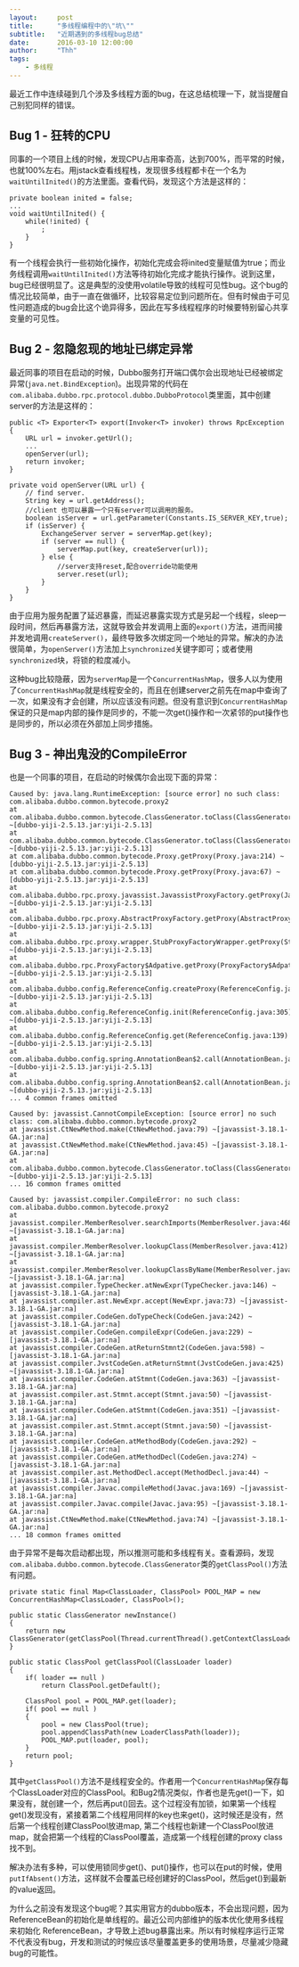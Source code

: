 ```yaml
---
layout:     post
title:      "多线程编程中的\"坑\""
subtitle:   "近期遇到的多线程bug总结"
date:       2016-03-10 12:00:00
author:     "Thh"
tags:
    - 多线程
---
```


最近工作中连续碰到几个涉及多线程方面的bug，在这总结梳理一下，就当提醒自己别犯同样的错误。

## Bug 1 - 狂转的CPU

同事的一个项目上线的时候，发现CPU占用率奇高，达到700%，而平常的时候，也就100%左右。用jstack查看线程栈，发现很多线程都卡在一个名为`waitUntilInited()`的方法里面。查看代码，发现这个方法是这样的：  

	private boolean inited = false;
	...
	void waitUntilInited() {
		while(!inited) {
			;
		}
	}

有一个线程会执行一些初始化操作，初始化完成会将inited变量赋值为true；而业务线程调用`waitUntilInited()`方法等待初始化完成才能执行操作。说到这里，bug已经很明显了。这是典型的没使用volatile导致的线程可见性bug。这个bug的情况比较简单，由于一直在做循环，比较容易定位到问题所在。但有时候由于可见性问题造成的bug会比这个诡异得多，因此在写多线程程序的时候要特别留心共享变量的可见性。

## Bug 2 - 忽隐忽现的地址已绑定异常

最近同事的项目在启动的时候，Dubbo服务打开端口偶尔会出现地址已经被绑定异常(`java.net.BindException`)。出现异常的代码在`com.alibaba.dubbo.rpc.protocol.dubbo.DubboProtocol`类里面，其中创建server的方法是这样的：

	public <T> Exporter<T> export(Invoker<T> invoker) throws RpcException {
		URL url = invoker.getUrl();
		...
		openServer(url);
		return invoker;
	}
	
	private void openServer(URL url) {
        // find server.
        String key = url.getAddress();
        //client 也可以暴露一个只有server可以调用的服务。
        boolean isServer = url.getParameter(Constants.IS_SERVER_KEY,true);
        if (isServer) {
        	ExchangeServer server = serverMap.get(key);
        	if (server == null) {
        		serverMap.put(key, createServer(url));
        	} else {
        		//server支持reset,配合override功能使用
        		server.reset(url);
        	}
        }
    }

由于应用为服务配置了延迟暴露，而延迟暴露实现方式是另起一个线程，sleep一段时间，然后再暴露方法，这就导致会并发调用上面的`export()`方法，进而间接并发地调用`createServer()`，最终导致多次绑定同一个地址的异常。解决的办法很简单，为`openServer()`方法加上`synchronized`关键字即可；或者使用`synchronized`块，将锁的粒度减小。

这种bug比较隐蔽，因为`serverMap`是一个`ConcurrentHashMap`，很多人以为使用了`ConcurrentHashMap`就是线程安全的，而且在创建server之前先在map中查询了一次，如果没有才会创建，所以应该没有问题。但没有意识到`ConcurrentHashMap`保证的只是map内部的操作是同步的，不能一次get()操作和一次紧邻的put操作也是同步的，所以必须在外部加上同步措施。

## Bug 3 - 神出鬼没的CompileError

也是一个同事的项目，在启动的时候偶尔会出现下面的异常：

	Caused by: java.lang.RuntimeException: [source error] no such class: com.alibaba.dubbo.common.bytecode.proxy2
	at com.alibaba.dubbo.common.bytecode.ClassGenerator.toClass(ClassGenerator.java:354) ~[dubbo-yiji-2.5.13.jar:yiji-2.5.13]
	at com.alibaba.dubbo.common.bytecode.ClassGenerator.toClass(ClassGenerator.java:293) ~[dubbo-yiji-2.5.13.jar:yiji-2.5.13]
	at com.alibaba.dubbo.common.bytecode.Proxy.getProxy(Proxy.java:214) ~[dubbo-yiji-2.5.13.jar:yiji-2.5.13]
	at com.alibaba.dubbo.common.bytecode.Proxy.getProxy(Proxy.java:67) ~[dubbo-yiji-2.5.13.jar:yiji-2.5.13]
	at com.alibaba.dubbo.rpc.proxy.javassist.JavassistProxyFactory.getProxy(JavassistProxyFactory.java:35) ~[dubbo-yiji-2.5.13.jar:yiji-2.5.13]
	at com.alibaba.dubbo.rpc.proxy.AbstractProxyFactory.getProxy(AbstractProxyFactory.java:49) ~[dubbo-yiji-2.5.13.jar:yiji-2.5.13]
	at com.alibaba.dubbo.rpc.proxy.wrapper.StubProxyFactoryWrapper.getProxy(StubProxyFactoryWrapper.java:60) ~[dubbo-yiji-2.5.13.jar:yiji-2.5.13]
	at com.alibaba.dubbo.rpc.ProxyFactory$Adpative.getProxy(ProxyFactory$Adpative.java) ~[dubbo-yiji-2.5.13.jar:yiji-2.5.13]
	at com.alibaba.dubbo.config.ReferenceConfig.createProxy(ReferenceConfig.java:431) ~[dubbo-yiji-2.5.13.jar:yiji-2.5.13]
	at com.alibaba.dubbo.config.ReferenceConfig.init(ReferenceConfig.java:305) ~[dubbo-yiji-2.5.13.jar:yiji-2.5.13]
	at com.alibaba.dubbo.config.ReferenceConfig.get(ReferenceConfig.java:139) ~[dubbo-yiji-2.5.13.jar:yiji-2.5.13]
	at com.alibaba.dubbo.config.spring.AnnotationBean$2.call(AnnotationBean.java:296) ~[dubbo-yiji-2.5.13.jar:yiji-2.5.13]
	at com.alibaba.dubbo.config.spring.AnnotationBean$2.call(AnnotationBean.java:293) ~[dubbo-yiji-2.5.13.jar:yiji-2.5.13]
	... 4 common frames omitted
	
	Caused by: javassist.CannotCompileException: [source error] no such class: com.alibaba.dubbo.common.bytecode.proxy2
	at javassist.CtNewMethod.make(CtNewMethod.java:79) ~[javassist-3.18.1-GA.jar:na]
	at javassist.CtNewMethod.make(CtNewMethod.java:45) ~[javassist-3.18.1-GA.jar:na]
	at 	com.alibaba.dubbo.common.bytecode.ClassGenerator.toClass(ClassGenerator.java:322) ~[dubbo-yiji-2.5.13.jar:yiji-2.5.13]
	... 16 common frames omitted

	Caused by: javassist.compiler.CompileError: no such class: com.alibaba.dubbo.common.bytecode.proxy2
	at javassist.compiler.MemberResolver.searchImports(MemberResolver.java:468) ~[javassist-3.18.1-GA.jar:na]
	at javassist.compiler.MemberResolver.lookupClass(MemberResolver.java:412) ~[javassist-3.18.1-GA.jar:na]
	at javassist.compiler.MemberResolver.lookupClassByName(MemberResolver.java:315) ~[javassist-3.18.1-GA.jar:na]
	at javassist.compiler.TypeChecker.atNewExpr(TypeChecker.java:146) ~[javassist-3.18.1-GA.jar:na]
	at javassist.compiler.ast.NewExpr.accept(NewExpr.java:73) ~[javassist-3.18.1-GA.jar:na]
	at javassist.compiler.CodeGen.doTypeCheck(CodeGen.java:242) ~[javassist-3.18.1-GA.jar:na]
	at javassist.compiler.CodeGen.compileExpr(CodeGen.java:229) ~[javassist-3.18.1-GA.jar:na]
	at javassist.compiler.CodeGen.atReturnStmnt2(CodeGen.java:598) ~[javassist-3.18.1-GA.jar:na]
	at javassist.compiler.JvstCodeGen.atReturnStmnt(JvstCodeGen.java:425) ~[javassist-3.18.1-GA.jar:na]
	at javassist.compiler.CodeGen.atStmnt(CodeGen.java:363) ~[javassist-3.18.1-GA.jar:na]
	at javassist.compiler.ast.Stmnt.accept(Stmnt.java:50) ~[javassist-3.18.1-GA.jar:na]
	at javassist.compiler.CodeGen.atStmnt(CodeGen.java:351) ~[javassist-3.18.1-GA.jar:na]
	at javassist.compiler.ast.Stmnt.accept(Stmnt.java:50) ~[javassist-3.18.1-GA.jar:na]
	at javassist.compiler.CodeGen.atMethodBody(CodeGen.java:292) ~[javassist-3.18.1-GA.jar:na]
	at javassist.compiler.CodeGen.atMethodDecl(CodeGen.java:274) ~[javassist-3.18.1-GA.jar:na]
	at javassist.compiler.ast.MethodDecl.accept(MethodDecl.java:44) ~[javassist-3.18.1-GA.jar:na]
	at javassist.compiler.Javac.compileMethod(Javac.java:169) ~[javassist-3.18.1-GA.jar:na]
	at javassist.compiler.Javac.compile(Javac.java:95) ~[javassist-3.18.1-GA.jar:na]
	at javassist.CtNewMethod.make(CtNewMethod.java:74) ~[javassist-3.18.1-GA.jar:na]
	... 18 common frames omitted

由于异常不是每次启动都出现，所以推测可能和多线程有关。查看源码，发现`com.alibaba.dubbo.common.bytecode.ClassGenerator`类的`getClassPool()`方法有问题。

	private static final Map<ClassLoader, ClassPool> POOL_MAP = new ConcurrentHashMap<ClassLoader, ClassPool>();
	
	public static ClassGenerator newInstance()
	{
		return new ClassGenerator(getClassPool(Thread.currentThread().getContextClassLoader()));
	}
	
	public static ClassPool getClassPool(ClassLoader loader)
	{
		if( loader == null )
			return ClassPool.getDefault();

		ClassPool pool = POOL_MAP.get(loader);
		if( pool == null )
		{
			pool = new ClassPool(true);
			pool.appendClassPath(new LoaderClassPath(loader));
			POOL_MAP.put(loader, pool);
		}
		return pool;
	}
	
其中`getClassPool()`方法不是线程安全的。作者用一个`ConcurrentHashMap`保存每个ClassLoader对应的ClassPool。和Bug2情况类似，作者也是先get()一下，如果没有，就创建一个，然后再put()回去。这个过程没有加锁，如果第一个线程get()发现没有，紧接着第二个线程用同样的key也来get()，这时候还是没有，然后第一个线程创建ClassPool放进map, 第二个线程也新建一个ClassPool放进map，就会把第一个线程的ClassPool覆盖，造成第一个线程创建的proxy class找不到。

解决办法有多种，可以使用锁同步get()、put()操作，也可以在put的时候，使用`putIfAbsent()`方法，这样就不会覆盖已经创建好的ClassPool，然后get()到最新的value返回。

为什么之前没有发现这个bug呢？其实用官方的dubbo版本，不会出现问题，因为ReferenceBean的初始化是单线程的。最近公司内部维护的版本优化使用多线程来初始化
ReferenceBean，才导致上述bug暴露出来。所以有时候程序运行正常不代表没有bug，开发和测试的时候应该尽量覆盖更多的使用场景，尽量减少隐藏bug的可能性。



